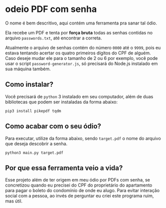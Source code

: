 # odeio PDF com senha

O nome é bem descritivo, aqui contém uma ferramenta pra sanar tal ódio.

Ela recebe um PDF e tenta por **força bruta** todas as senhas contidas no arquivo `passwords.txt`, até encontrar a correta.

Atualmente o arquivo de senhas contém do número `0000` até o `9999`, pois eu estava tentando acertar os quatro primeiros dígitos do CPF de alguém. Caso deseje mudar ele para o tamanho de 2 ou 6 por exemplo, você pode usar o script `password-generator.js`, só precisará do Node.js instalado em sua máquina também.

## Como instalar?

Você precisará de `python` 3 instalado em seu computador, além de duas bibliotecas que podem ser instaladas da forma abaixo:

```
pip3 install pikepdf tqdm
```

## Como acabar com o seu ódio?

Para executar, utilize da forma abaixo, sendo `target.pdf` o nome do arquivo que deseja descobrir a senha.

```
python3 main.py target.pdf
```

## Por que essa ferramenta veio a vida?

Esse projeto além de ter origem em meu ódio por PDFs com senha, se concretizou quando eu precisei do CPF do proprietário do apartamento para pagar o boleto do condomínio de onde eu alugo. Para evitar interação social com a pessoa, ao invés de perguntar eu criei este programa ruim, mas útil.
